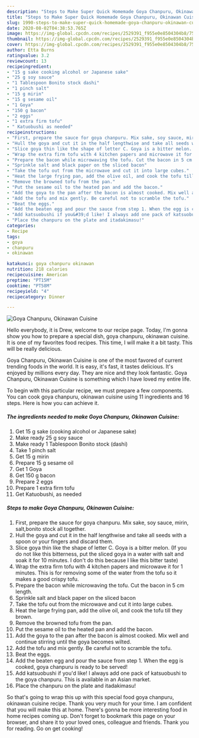 ```yaml
---
description: "Steps to Make Super Quick Homemade Goya Chanpuru, Okinawan Cuisine"
title: "Steps to Make Super Quick Homemade Goya Chanpuru, Okinawan Cuisine"
slug: 1990-steps-to-make-super-quick-homemade-goya-chanpuru-okinawan-cuisine
date: 2020-08-02T04:38:53.765Z
image: https://img-global.cpcdn.com/recipes/2529391_f955e0e8504304b8/751x532cq70/goya-chanpuru-okinawan-cuisine-recipe-main-photo.jpg
thumbnail: https://img-global.cpcdn.com/recipes/2529391_f955e0e8504304b8/751x532cq70/goya-chanpuru-okinawan-cuisine-recipe-main-photo.jpg
cover: https://img-global.cpcdn.com/recipes/2529391_f955e0e8504304b8/751x532cq70/goya-chanpuru-okinawan-cuisine-recipe-main-photo.jpg
author: Etta Burns
ratingvalue: 3.2
reviewcount: 13
recipeingredient:
- "15 g sake cooking alcohol or Japanese sake"
- "25 g soy sauce"
- "1 Tablespoon Bonito stock dashi"
- "1 pinch salt"
- "15 g mirin"
- "15 g sesame oil"
- "1 Goya"
- "150 g bacon"
- "2 eggs"
- "1 extra firm tofu"
- " Katuobushi as needed"
recipeinstructions:
- "First, prepare the sauce for goya chanpuru. Mix sake, soy sauce, mirin, salt,bonito stock all together."
- "Hull the goya and cut it in the half lengthwise and take all seeds with a spoon or your fingers and discard them."
- "Slice goya thin like the shape of letter C. Goya is a bitter melon. (If you do not like this bitterness, put the sliced goya in a water with salt and soak it for 10 minutes. I don&#39;t do this because I like this bitter taste)"
- "Wrap the extra firm tofu with 4 kitchen papers and microwave it for 1 minutes. This is for removing some of the water from the tofu so it makes a good crispy tofu."
- "Prepare the bacon while microwaving the tofu. Cut the bacon in 5 cm length."
- "Sprinkle salt and black paper on the sliced bacon"
- "Take the tofu out from the microwave and cut it into large cubes."
- "Heat the large frying pan, add the olive oil, and cook the tofu till they brown."
- "Remove the browned tofu from the pan."
- "Put the sesame oil to the heated pan and add the bacon."
- "Add the goya to the pan after the bacon is almost cooked. Mix well and continue stirring until the goya becomes wilted."
- "Add the tofu and mix gently. Be careful not to scramble the tofu."
- "Beat the eggs."
- "Add the beaten egg and pour the sauce from step 1. When the egg is cooked, goya chanpuru is ready to be served!"
- "Add katsuobushi if you&#39;d like! I always add one pack of katsuobushi to the goya chanpuru. This is available in an Asian market."
- "Place the chanpuru on the plate and itadakimasu!"
categories:
- Recipe
tags:
- goya
- chanpuru
- okinawan

katakunci: goya chanpuru okinawan 
nutrition: 218 calories
recipecuisine: American
preptime: "PT15M"
cooktime: "PT58M"
recipeyield: "4"
recipecategory: Dinner

---
```



![Goya Chanpuru, Okinawan Cuisine](https://img-global.cpcdn.com/recipes/2529391_f955e0e8504304b8/751x532cq70/goya-chanpuru-okinawan-cuisine-recipe-main-photo.jpg)

Hello everybody, it is Drew, welcome to our recipe page. Today, I'm gonna show you how to prepare a special dish, goya chanpuru, okinawan cuisine. It is one of my favorites food recipes. This time, I will make it a bit tasty. This will be really delicious.

Goya Chanpuru, Okinawan Cuisine is one of the most favored of current trending foods in the world. It is easy, it's fast, it tastes delicious. It's enjoyed by millions every day. They are nice and they look fantastic. Goya Chanpuru, Okinawan Cuisine is something which I have loved my entire life.




To begin with this particular recipe, we must prepare a few components. You can cook goya chanpuru, okinawan cuisine using 11 ingredients and 16 steps. Here is how you can achieve it.

<!--inarticleads1-->

##### The ingredients needed to make Goya Chanpuru, Okinawan Cuisine:

1. Get 15 g sake (cooking alcohol or Japanese sake)
1. Make ready 25 g soy sauce
1. Make ready 1 Tablespoon Bonito stock (dashi)
1. Take 1 pinch salt
1. Get 15 g mirin
1. Prepare 15 g sesame oil
1. Get 1 Goya
1. Get 150 g bacon
1. Prepare 2 eggs
1. Prepare 1 extra firm tofu
1. Get  Katuobushi, as needed




<!--inarticleads2-->

##### Steps to make Goya Chanpuru, Okinawan Cuisine:

1. First, prepare the sauce for goya chanpuru. Mix sake, soy sauce, mirin, salt,bonito stock all together.
1. Hull the goya and cut it in the half lengthwise and take all seeds with a spoon or your fingers and discard them.
1. Slice goya thin like the shape of letter C. Goya is a bitter melon. (If you do not like this bitterness, put the sliced goya in a water with salt and soak it for 10 minutes. I don&#39;t do this because I like this bitter taste)
1. Wrap the extra firm tofu with 4 kitchen papers and microwave it for 1 minutes. This is for removing some of the water from the tofu so it makes a good crispy tofu.
1. Prepare the bacon while microwaving the tofu. Cut the bacon in 5 cm length.
1. Sprinkle salt and black paper on the sliced bacon
1. Take the tofu out from the microwave and cut it into large cubes.
1. Heat the large frying pan, add the olive oil, and cook the tofu till they brown.
1. Remove the browned tofu from the pan.
1. Put the sesame oil to the heated pan and add the bacon.
1. Add the goya to the pan after the bacon is almost cooked. Mix well and continue stirring until the goya becomes wilted.
1. Add the tofu and mix gently. Be careful not to scramble the tofu.
1. Beat the eggs.
1. Add the beaten egg and pour the sauce from step 1. When the egg is cooked, goya chanpuru is ready to be served!
1. Add katsuobushi if you&#39;d like! I always add one pack of katsuobushi to the goya chanpuru. This is available in an Asian market.
1. Place the chanpuru on the plate and itadakimasu!




So that's going to wrap this up with this special food goya chanpuru, okinawan cuisine recipe. Thank you very much for your time. I am confident that you will make this at home. There's gonna be more interesting food in home recipes coming up. Don't forget to bookmark this page on your browser, and share it to your loved ones, colleague and friends. Thank you for reading. Go on get cooking!
